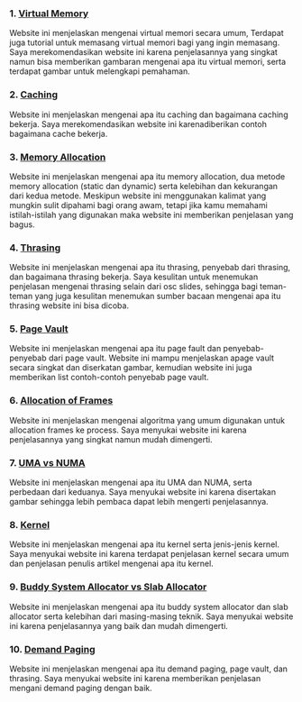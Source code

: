 ### 1. [Virtual Memory](https://www.minitool.com/lib/virtual-memory.html)
Website ini menjelaskan mengenai virtual memori secara umum, Terdapat juga tutorial untuk memasang virtual memori bagi yang ingin memasang. Saya merekomendasikan website ini karena penjelasannya yang singkat namun bisa memberikan gambaran mengenai apa itu virtual memori, serta terdapat gambar untuk melengkapi pemahaman.

### 2. [Caching](https://computer.howstuffworks.com/cache.htm)
Website ini menjelaskan mengenai apa itu caching dan bagaimana caching bekerja. Saya merekomendasikan website ini karenadiberikan contoh bagaimana cache bekerja.

### 3. [Memory Allocation](https://binaryterms.com/static-and-dynamic-memory-allocation.html)
Website ini menjelaskan mengenai apa itu memory allocation, dua metode memory allocation (static dan dynamic) serta kelebihan dan kekurangan dari kedua metode. Meskipun website ini menggunakan kalimat yang mungkin sulit dipahami bagi orang awam, tetapi jika kamu memahami istilah-istilah yang digunakan maka website ini memberikan penjelasan yang bagus.

### 4. [Thrasing](https://www.computersciencejunction.in/2018/07/09/thrashing-in-os-html/)
Website ini menjelaskan mengenai apa itu thrasing, penyebab dari thrasing, dan bagaimana thrasing bekerja. Saya kesulitan untuk menemukan penjelasan mengenai thrasing selain dari osc slides, sehingga bagi teman-teman yang juga kesulitan menemukan sumber bacaan mengenai apa itu thrasing website ini bisa dicoba.

### 5. [Page Vault](https://www.geeksforgeeks.org/page-fault-handling-in-operating-system/)
Website ini menjelaskan mengenai apa itu page fault dan penyebab-penyebab dari page vault. Website ini mampu menjelaskan apage vault secara singkat dan diserkatan gambar, kemudian website ini juga memberikan list contoh-contoh penyebab page vault.

### 6. [Allocation of Frames](https://www.geeksforgeeks.org/operating-system-allocation-frames/)
Website ini menjelaskan mengenai algoritma yang umum digunakan untuk allocation frames ke process. Saya menyukai website ini karena penjelasannya yang singkat namun mudah dimengerti.

### 7. [UMA vs NUMA](https://www.geeksforgeeks.org/difference-between-uniform-memory-access-uma-and-non-uniform-memory-access-numa/)
Website ini menjelaskan mengenai apa itu UMA dan NUMA, serta perbedaan dari keduanya. Saya menyukai website ini karena disertakan gambar sehingga lebih pembaca dapat lebih mengerti penjelasannya.

### 8. [Kernel](https://www.techopedia.com/definition/3277/kernel)
Website ini menjelaskan mengenai apa itu kernel serta jenis-jenis kernel. Saya menyukai website ini karena terdapat penjelasan kernel secara umum dan penjelasan penulis artikel mengenai apa itu kernel.

### 9. [Buddy System Allocator vs Slab Allocator](https://www.geeksforgeeks.org/operating-system-allocating-kernel-memory-buddy-system-slab-system/)
Website ini menjelaskan mengenai apa itu buddy system allocator dan slab allocator serta kelebihan dari masing-masing teknik. Saya menyukai website ini karena penjelasannya yang baik dan mudah dimengerti.

### 10. [Demand Paging](https://www.javatpoint.com/os-demand-paging)
Website ini menjelaskan mengenai apa itu demand paging, page vault, dan thrasing. Saya menyukai website ini karena memberikan penjelasan mengani demand paging dengan baik. 

